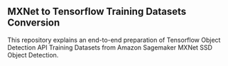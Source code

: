 ## MXNet to Tensorflow Training Datasets Conversion

This repository explains an end-to-end preparation of Tensorflow Object Detection API Training Datasets from Amazon Sagemaker MXNet SSD Object Detection. 
